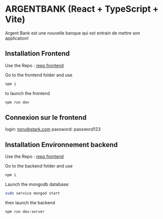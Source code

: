 # ARGENTBANK (React + TypeScript + Vite)

Argent Bank est une nouvelle banque qui est entrain de mettre son application!

## Installation Frontend

Use the Repo : [repo frontend](https://github.com/tipouf/projet13-frontend)

Go to the frontend folder and use 

```bash
npm i
```

to launch the frontend

```bash
npm run dev
```

## Connexion sur le frontend

login: tony@stark.com
password: password123


## Installation Environnement backend

Use the Repo : [repo frontend](https://github.com/tipouf/projet13-backend)

Go to the backend folder and use 

```bash
npm i
```

Launch the mongodb database:

```bash
sudo service mongod start
```
then launch the backend
```bash
npm run dev:server
```
